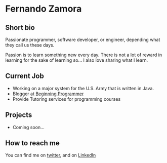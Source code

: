 # Fernando Zamora

## Short bio

Passionate programmer, software developer, or engineer, depending what they call us these days.  

Passion is to learn something new every day.  There is not a lot of reward in learning for the sake of learning so... I also love sharing what I learn.

## Current Job

* Working on a major system for the U.S. Army that is written in Java.
* Blogger at [Beginning Programmer](http://www.beginningprogrammer.com)
* Provide Tutoring services for programming courses

## Projects

* Coming soon... 

## How to reach me

You can find me on [twitter](https://twitter.com/fernandozamoraj), and on [LinkedIn](https://www.linkedin.com/in/fernandozamoraj/)
